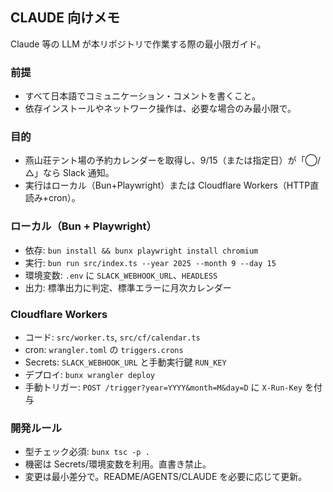 ## CLAUDE 向けメモ

Claude 等の LLM が本リポジトリで作業する際の最小限ガイド。

### 前提
- すべて日本語でコミュニケーション・コメントを書くこと。
- 依存インストールやネットワーク操作は、必要な場合のみ最小限で。

### 目的
- 燕山荘テント場の予約カレンダーを取得し、9/15（または指定日）が「◯/△」なら Slack 通知。
- 実行はローカル（Bun+Playwright）または Cloudflare Workers（HTTP直読み+cron）。

### ローカル（Bun + Playwright）
- 依存: `bun install && bunx playwright install chromium`
- 実行: `bun run src/index.ts --year 2025 --month 9 --day 15`
- 環境変数: `.env` に `SLACK_WEBHOOK_URL`、`HEADLESS`
- 出力: 標準出力に判定、標準エラーに月次カレンダー

### Cloudflare Workers
- コード: `src/worker.ts`, `src/cf/calendar.ts`
- cron: `wrangler.toml` の `triggers.crons`
- Secrets: `SLACK_WEBHOOK_URL` と手動実行鍵 `RUN_KEY`
- デプロイ: `bunx wrangler deploy`
- 手動トリガー: `POST /trigger?year=YYYY&month=M&day=D` に `X-Run-Key` を付与

### 開発ルール
- 型チェック必須: `bunx tsc -p .`
- 機密は Secrets/環境変数を利用。直書き禁止。
- 変更は最小差分で。README/AGENTS/CLAUDE を必要に応じて更新。

